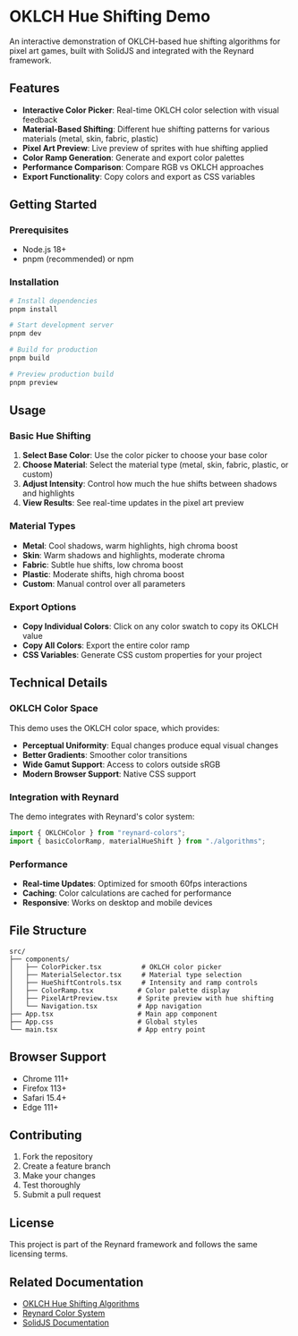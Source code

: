 # OKLCH Hue Shifting Demo

An interactive demonstration of OKLCH-based hue shifting algorithms for pixel art games, built with SolidJS and
integrated with the Reynard framework.

## Features

- **Interactive Color Picker**: Real-time OKLCH color selection with visual feedback
- **Material-Based Shifting**: Different hue shifting patterns for various materials (metal, skin, fabric, plastic)
- **Pixel Art Preview**: Live preview of sprites with hue shifting applied
- **Color Ramp Generation**: Generate and export color palettes
- **Performance Comparison**: Compare RGB vs OKLCH approaches
- **Export Functionality**: Copy colors and export as CSS variables

## Getting Started

### Prerequisites

- Node.js 18+
- pnpm (recommended) or npm

### Installation

```bash
# Install dependencies
pnpm install

# Start development server
pnpm dev

# Build for production
pnpm build

# Preview production build
pnpm preview
```

## Usage

### Basic Hue Shifting

1. **Select Base Color**: Use the color picker to choose your base color
2. **Choose Material**: Select the material type (metal, skin, fabric, plastic, or custom)
3. **Adjust Intensity**: Control how much the hue shifts between shadows and highlights
4. **View Results**: See real-time updates in the pixel art preview

### Material Types

- **Metal**: Cool shadows, warm highlights, high chroma boost
- **Skin**: Warm shadows and highlights, moderate chroma
- **Fabric**: Subtle hue shifts, low chroma boost
- **Plastic**: Moderate shifts, high chroma boost
- **Custom**: Manual control over all parameters

### Export Options

- **Copy Individual Colors**: Click on any color swatch to copy its OKLCH value
- **Copy All Colors**: Export the entire color ramp
- **CSS Variables**: Generate CSS custom properties for your project

## Technical Details

### OKLCH Color Space

This demo uses the OKLCH color space, which provides:

- **Perceptual Uniformity**: Equal changes produce equal visual changes
- **Better Gradients**: Smoother color transitions
- **Wide Gamut Support**: Access to colors outside sRGB
- **Modern Browser Support**: Native CSS support

### Integration with Reynard

The demo integrates with Reynard's color system:

```typescript
import { OKLCHColor } from "reynard-colors";
import { basicColorRamp, materialHueShift } from "./algorithms";
```

### Performance

- **Real-time Updates**: Optimized for smooth 60fps interactions
- **Caching**: Color calculations are cached for performance
- **Responsive**: Works on desktop and mobile devices

## File Structure

```
src/
├── components/
│   ├── ColorPicker.tsx          # OKLCH color picker
│   ├── MaterialSelector.tsx     # Material type selection
│   ├── HueShiftControls.tsx     # Intensity and ramp controls
│   ├── ColorRamp.tsx           # Color palette display
│   ├── PixelArtPreview.tsx     # Sprite preview with hue shifting
│   └── Navigation.tsx          # App navigation
├── App.tsx                     # Main app component
├── App.css                     # Global styles
└── main.tsx                    # App entry point
```

## Browser Support

- Chrome 111+
- Firefox 113+
- Safari 15.4+
- Edge 111+

## Contributing

1. Fork the repository
2. Create a feature branch
3. Make your changes
4. Test thoroughly
5. Submit a pull request

## License

This project is part of the Reynard framework and follows the same licensing terms.

## Related Documentation

- [OKLCH Hue Shifting Algorithms](../../docs/research/algorithms/oklch-hue-shifting-pixel-art/README.md)
- [Reynard Color System](../../packages/colors/README.md)
- [SolidJS Documentation](https://solidjs.com)
